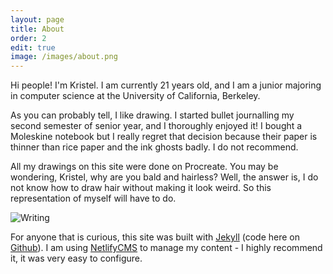 ```yaml
---
layout: page
title: About
order: 2
edit: true
image: /images/about.png
---
```

Hi people! I'm Kristel. I am currently 21 years old, and I am a junior majoring in computer science at the University of California, Berkeley.

As you can probably tell, I like drawing. I started bullet journalling my second semester of senior year, and I thoroughly enjoyed it! I bought a Moleskine notebook but I really regret that decision because their paper is thinner than rice paper and the ink ghosts badly. I do not recommend. 

All my drawings on this site were done on Procreate. You may be wondering, Kristel, why are you bald and hairless? Well, the answer is, I do not know how to draw hair without making it look weird. So this representation of myself will have to do.

![Writing](/images/uploads/writing.png)

For anyone that is curious, this site was built with [Jekyll](https://jekyllrb.com/) (code here on [Github](https://github.com/kristelfung/bullet-journal)). I am using [NetlifyCMS](https://www.netlifycms.org/) to manage my content - I highly recommend it, it was very easy to configure.